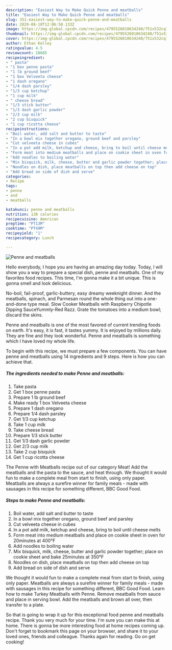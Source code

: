 ```yaml
---
description: "Easiest Way to Make Quick Penne and meatballs"
title: "Easiest Way to Make Quick Penne and meatballs"
slug: 351-easiest-way-to-make-quick-penne-and-meatballs
date: 2020-08-10T12:06:50.133Z
image: https://img-global.cpcdn.com/recipes/4795526010634240/751x532cq70/penne-and-meatballs-recipe-main-photo.jpg
thumbnail: https://img-global.cpcdn.com/recipes/4795526010634240/751x532cq70/penne-and-meatballs-recipe-main-photo.jpg
cover: https://img-global.cpcdn.com/recipes/4795526010634240/751x532cq70/penne-and-meatballs-recipe-main-photo.jpg
author: Ethan Kelley
ratingvalue: 4.5
reviewcount: 28685
recipeingredient:
- " pasta"
- "1 box penne pasta"
- "1 lb ground beef"
- "1 box Velveeta cheese"
- "1 dash oregano"
- "1/4 dash parsley"
- "1/3 cup ketchup"
- "1 cup milk"
- " cheese bread"
- "1/3 stick butter"
- "1/3 dash garlic powder"
- "2/3 cup milk"
- "2 cup bisquick"
- "1 cup ricotta cheese"
recipeinstructions:
- "Boil water, add salt and butter to taste"
- "In a bowl mix together oregano, ground beef and parsley"
- "Cut velveeta cheese in cubes"
- "In a pot add milk, ketchup and cheese, bring to boil until cheese melts"
- "Form meat into medium meatballs and place on cookie sheet in oven for 20minutes at 400°F"
- "Add noodles to boiling water"
- "Mix bisquick, milk, cheese, butter and garlic powder together; place on cookie sheet and bake 25minutes at 350°F"
- "Noodles on dish, place meatballs on top then add cheese on top"
- "Add bread on side of dish and serve"
categories:
- Recipe
tags:
- penne
- and
- meatballs

katakunci: penne and meatballs 
nutrition: 138 calories
recipecuisine: American
preptime: "PT13M"
cooktime: "PT49M"
recipeyield: "1"
recipecategory: Lunch

---
```



![Penne and meatballs](https://img-global.cpcdn.com/recipes/4795526010634240/751x532cq70/penne-and-meatballs-recipe-main-photo.jpg)

Hello everybody, I hope you are having an amazing day today. Today, I will show you a way to prepare a special dish, penne and meatballs. One of my favorites food recipes. This time, I'm gonna make it a bit unique. This is gonna smell and look delicious.

No-boil, fail-proof, garlic-buttery, easy dreamy weeknight dinner. And the meatballs, spinach, and Parmesan round the whole thing out into a one-and-done type meal. Slow Cooker Meatballs with Raspberry Chipotle Dipping SauceYummly-Red Razz. Grate the tomatoes into a medium bowl; discard the skins.

Penne and meatballs is one of the most favored of current trending foods on earth. It's easy, it is fast, it tastes yummy. It is enjoyed by millions daily. They are fine and they look wonderful. Penne and meatballs is something which I have loved my whole life.


To begin with this recipe, we must prepare a few components. You can have penne and meatballs using 14 ingredients and 9 steps. Here is how you can achieve that.

<!--inarticleads1-->

##### The ingredients needed to make Penne and meatballs:

1. Take  pasta
1. Get 1 box penne pasta
1. Prepare 1 lb ground beef
1. Make ready 1 box Velveeta cheese
1. Prepare 1 dash oregano
1. Prepare 1/4 dash parsley
1. Get 1/3 cup ketchup
1. Take 1 cup milk
1. Take  cheese bread
1. Prepare 1/3 stick butter
1. Get 1/3 dash garlic powder
1. Get 2/3 cup milk
1. Take 2 cup bisquick
1. Get 1 cup ricotta cheese


The Penne with Meatballs recipe out of our category Meat! Add the meatballs and the pasta to the sauce, and heat through. We thought it would fun to make a complete meal from start to finish, using only paper. Meatballs are always a surefire winner for family meals - made with sausages in this recipe for something different, BBC Good Food. 

<!--inarticleads2-->

##### Steps to make Penne and meatballs:

1. Boil water, add salt and butter to taste
1. In a bowl mix together oregano, ground beef and parsley
1. Cut velveeta cheese in cubes
1. In a pot add milk, ketchup and cheese, bring to boil until cheese melts
1. Form meat into medium meatballs and place on cookie sheet in oven for 20minutes at 400°F
1. Add noodles to boiling water
1. Mix bisquick, milk, cheese, butter and garlic powder together; place on cookie sheet and bake 25minutes at 350°F
1. Noodles on dish, place meatballs on top then add cheese on top
1. Add bread on side of dish and serve


We thought it would fun to make a complete meal from start to finish, using only paper. Meatballs are always a surefire winner for family meals - made with sausages in this recipe for something different, BBC Good Food. Learn how to make Turkey Meatballs with Penne. Remove meatballs from sauce and place in serving bowl. Add the meatballs and brown all over, then transfer to a plate. 

So that is going to wrap it up for this exceptional food penne and meatballs recipe. Thank you very much for your time. I'm sure you can make this at home. There is gonna be more interesting food at home recipes coming up. Don't forget to bookmark this page on your browser, and share it to your loved ones, friends and colleague. Thanks again for reading. Go on get cooking!
